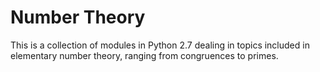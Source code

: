 # Number Theory
This is a collection of modules in Python 2.7 dealing in topics included in elementary number theory, ranging from congruences to primes.
